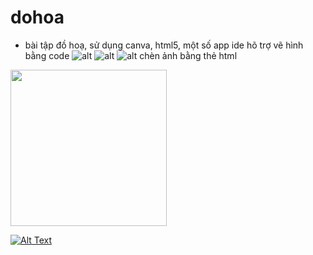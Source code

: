 # dohoa
- bài tập đồ hoạ, sử dụng canva, html5, một số app ide hõ trợ vẽ hình bằng code
![alt](https://encrypted-tbn0.gstatic.com/images?q=tbn:ANd9GcSHyP1C-ugpMMBPkBNvJwtrJkcEEwt90HIk6w&usqp=CAU)
![alt](http://edu.keyframe.vn/wp-content/uploads/2018/05/hocky-graphic-design-720-1030x580.jpg)
![alt](https://user-images.githubusercontent.com/78397137/219260015-00d2fde1-00f9-438c-93a1-09bc776d5031.png)
chèn ảnh bằng thẻ html
<img src="http://edu.keyframe.vn/wp-content/uploads/2018/05/hocky-graphic-design-720-1030x580.jpg" alt="" width="250" />

[![Alt Text](https://img.youtube.com/vi/5BzDX5n4RuA/0.gif)](https://www.youtube.com/watch?v=5BzDX5n4RuA)
